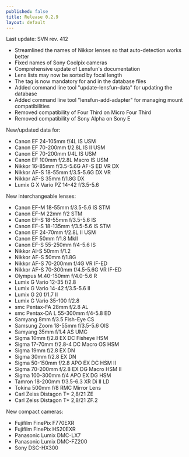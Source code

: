 ```yaml
---
published: false
title: Release 0.2.9
layout: default
---
```


Last update: SVN rev. 412

* Streamlined the names of Nikkor lenses so that auto-detection works better
* Fixed names of Sony Coolpix cameras
* Comprehensive update of Lensfun's documentation
* Lens lists may now be sorted by focal length
* The <cropfactor> tag is now mandatory for <camera> and <lens> in the database files
* Added command line tool "update-lensfun-data" for updating the database
* Added command line tool "lensfun-add-adapter" for managing mount compatibilities
* Removed compatibility of Four Third on Micro Four Third
* Removed compatibility of Sony Alpha on Sony E

New/updated data for:

* Canon EF 24-105mm f/4L IS USM
* Canon EF 70-200mm f/2.8L IS II USM
* Canon EF 70-200mm f/4L IS USM
* Canon EF 100mm f/2.8L Macro IS USM
* Nikkor 16-85mm f/3.5-5.6G AF-S ED VR DX
* Nikkor AF-S 18-55mm f/3.5-5.6G DX VR
* Nikkor AF-S 35mm f/1.8G DX
* Lumix G X Vario PZ 14-42 f/3.5-5.6

New interchangeable lenses:

* Canon EF-M 18-55mm f/3.5-5.6 IS STM
* Canon EF-M 22mm f/2 STM
* Canon EF-S 18-55mm f/3.5-5.6 IS
* Canon EF-S 18-135mm f/3.5-5.6 IS STM
* Canon EF 24-70mm f/2.8L II USM
* Canon EF 50mm f/1.8 MkII
* Canon EF-S 55-250mm f/4-5.6 IS
* Nikkor AI-S 50mm f/1.2
* Nikkor AF-S 50mm f/1.8G
* Nikkor AF-S 70-200mm f/4G VR IF-ED
* Nikkor AF-S 70-300mm f/4.5-5.6G VR IF-ED
* Olympus M.40-150mm f/4.0-5.6 R
* Lumix G Vario 12-35 f/2.8
* Lumix G Vario 14-42 f/3.5-5.6 II
* Lumix G 20 f/1.7 II
* Lumix G Vario 35-100 f/2.8
* smc Pentax-FA 28mm f/2.8 AL
* smc Pentax-DA L 55-300mm f/4-5.8 ED
* Samyang 8mm f/3.5 Fish-Eye CS
* Samsung Zoom 18-55mm f/3.5-5.6 OIS
* Samyang 35mm f/1.4 AS UMC
* Sigma 10mm f/2.8 EX DC Fisheye HSM
* Sigma 17-70mm f/2.8-4 DC Macro OS HSM
* Sigma 19mm f/2.8 EX DN
* Sigma 30mm f/2.8 EX DN
* Sigma 50-150mm f/2.8 APO EX DC HSM II
* Sigma 70-200mm f/2.8 EX DG Macro HSM II
* Sigma 100-300mm f/4 APO EX DG HSM
* Tamron 18-200mm f/3.5-6.3 XR Di II LD
* Tokina 500mm f/8 RMC Mirror Lens
* Carl Zeiss Distagon T* 2,8/21 ZE
* Carl Zeiss Distagon T* 2,8/21 ZF.2

New compact cameras:

* Fujifilm FinePix F770EXR
* Fujifilm FinePix HS20EXR
* Panasonic Lumix DMC-LX7
* Panasonic Lumix DMC-FZ200
* Sony DSC-HX300
